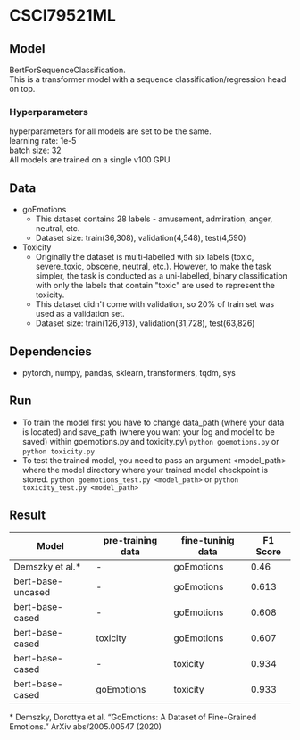 # CSCI79521ML

## Model
BertForSequenceClassification. \
This is a transformer model with a sequence classification/regression head on top.

### Hyperparameters
hyperparameters for all models are set to be the same. \
learning rate: 1e-5 \
batch size: 32 \
All models are trained on a single v100 GPU

## Data
- goEmotions
  - This dataset contains 28 labels - amusement, admiration, anger, neutral, etc.
  - Dataset size: train(36,308), validation(4,548), test(4,590) 
- Toxicity
  - Originally the dataset is multi-labelled with six labels (toxic, severe_toxic, obscene, neutral, etc.). However, to make the task simpler, the task is conducted as a uni-labelled, binary classification with only the labels that contain "toxic" are used to represent the toxicity.
  - This dataset didn't come with validation, so 20% of train set was used as a validation set.
  - Dataset size: train(126,913), validation(31,728), test(63,826) 

## Dependencies
- pytorch, numpy, pandas, sklearn, transformers, tqdm, sys

## Run
- To train the model first you have to change data_path (where your data is located) and save_path (where you want your log and model to be saved) within goemotions.py and toxicity.py\\
`python goemotions.py` or `python toxicity.py`
- To test the trained model, you need to pass an argument <model_path> where the model directory where your trained model checkpoint is stored.
`python goemotions_test.py <model_path>` or `python toxicity_test.py <model_path>`

## Result
| Model | pre-training data | fine-tuninig data | F1 Score | 
| - | - | - | -|
| Demszky et al.* | - | goEmotions | 0.46 | 
| bert-base-uncased | - | goEmotions | 0.613 |
| bert-base-cased | - | goEmotions | 0.608 |
| bert-base-cased | toxicity | goEmotions | 0.607 |
| bert-base-cased | - | toxicity | 0.934 |
| bert-base-cased | goEmotions | toxicity | 0.933 |

\* Demszky, Dorottya et al. “GoEmotions: A Dataset of Fine-Grained Emotions.” ArXiv abs/2005.00547 (2020)
